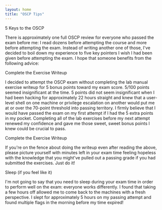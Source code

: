 ```yaml
---
layout: home
title: "OSCP Tips"
---
```


5 Keys to the OSCP

There is approximately one full OSCP review for everyone who passed the exam before me: I read dozens before attempting the course and more before attempting the exam. Instead of writing another one of those, I've decided to boil down my experience to five key pointers I wish I had been given before attempting the exam. I hope that someone benefits from the following advice:

Complete the Exercise Writeup

I decided to attempt the OSCP exam without completing the lab manual exercise writeup for 5 bonus points toward my exam score. 5/100 points seemed insignificant at the time. 5 points did not seem insignificant when I had been hacking for approximately 22 hours straight and knew that a user-level shell on one machine or privilege escalation on another would put me at or over the 70-point threshold into passing territory. I firmly believe that I would have passed the exam on my first attempt if I had the 5 extra points in my pocket. Completing all of the lab exercises before my next attempt renewed my confidence and gave me those sweet, sweet bonus points I knew could be crucial to pass.

Complete the Exercise Writeup

If you're on the fence about doing the writeup even after reading the above, please picture yourself with minutes left in your exam time feeling hopeless with the knowledge that you might've pulled out a passing grade if you had submitted the exercises. Just do it!

Sleep (if you feel like it)

I'm not going to say that you need to sleep during your exam time in order to perform well on the exam: everyone works differently. I found that taking a few hours off allowed me to come back to the machines with a fresh perspective. I slept for approximately 5 hours on my passing attempt and found multiple flags in the morning before my time expired!


